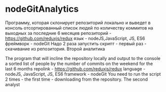 # nodeGitAnalytics
Программу, которая склонирует репозиторий локально и выведет в консоль отсортированный список людей по количеству коммитов на выходных за последние 6 месяцев
репозиторий  - https://github.com/reduxjs/redux
язык - nodeJS,JavaScript, JS, ES6
фреймворк - nodeGit
Надо 2 раза запустить скрипт - первый раз - скачивание из репозитория. Второй аналитика

The program that will incline the repository locally and output to the console a sorted list of people by the number of commits on the weekend for the last 6 months
repolink  - https://github.com/reduxjs/redux
language - nodeJS, JavaScript, JS, ES6
framework - nodeGit
You need to run the script 2 times - the first time - downloading from the repository. The second analyst
